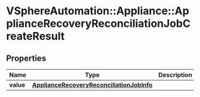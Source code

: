 # VSphereAutomation::Appliance::ApplianceRecoveryReconciliationJobCreateResult

## Properties
Name | Type | Description | Notes
------------ | ------------- | ------------- | -------------
**value** | [**ApplianceRecoveryReconciliationJobInfo**](ApplianceRecoveryReconciliationJobInfo.md) |  | 


